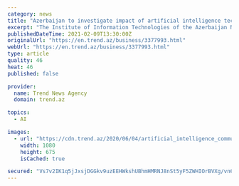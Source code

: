 ```yaml
---
category: news
title: "Azerbaijan to investigate impact of artificial intelligence technologies on society"
excerpt: "The Institute of Information Technologies of the Azerbaijan National Academy of Sciences (ANAS) will conduct research on the impact of artificial intelligence technologies on various spheres of society,"
publishedDateTime: 2021-02-09T13:30:00Z
originalUrl: "https://en.trend.az/business/3377993.html"
webUrl: "https://en.trend.az/business/3377993.html"
type: article
quality: 46
heat: 46
published: false

provider:
  name: Trend News Agency
  domain: trend.az

topics:
  - AI

images:
  - url: "https://cdn.trend.az/2020/06/04/artificial_intelligence_community_040620.jpg"
    width: 1080
    height: 675
    isCached: true

secured: "Vs7v2IK1q5jJxsjDGGkv9uzEEHWkshUBhmHMRNJ8nSt5yF5ZWHIOrBVXg/vn6pvBgxTmnDs22eH6AC/T9keys4doAvW9Q6qu7RVsbPdq/GDvcKroBstrDqp3HGwjufcUo94saCIvT9xfaNzwSSqvTtA2LCQDYOyb+ajosEsb9uFuQYP4bqSzY+eVotK7y213eOFT5Alfee4HHdC1LTTv5sVAWM+v9zmcR1VvAuYzoBYq8GDGNnLBhKIAwdUwmnn4EQLUGgzWhE68Wa5ZHdD6T/KWOk/ARSMpj6HmAuWxlv1RbThhPt3D/aUId48D76F0pejSL6hLN7sWOOKMZu0Tbtx5zpzpQ25bjAI8iMded8g=;VvSCW5TlgNteCvC53S06Dg=="
---
```


